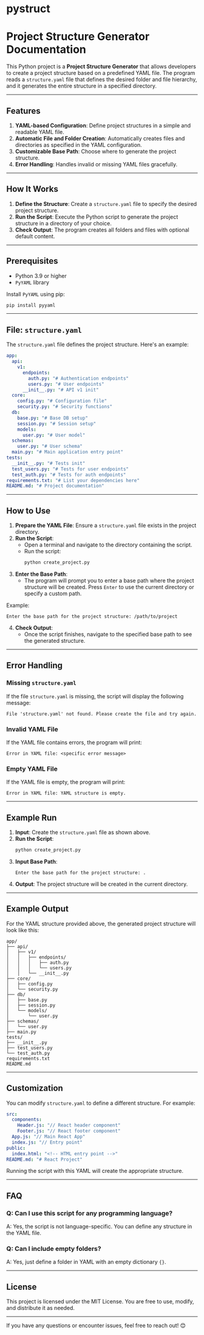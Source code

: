 # pystruct
# Project Structure Generator Documentation

This Python project is a **Project Structure Generator** that allows developers to create a project structure based on a predefined YAML file. The program reads a `structure.yaml` file that defines the desired folder and file hierarchy, and it generates the entire structure in a specified directory.

---

## Features

1. **YAML-based Configuration**: Define project structures in a simple and readable YAML file.
2. **Automatic File and Folder Creation**: Automatically creates files and directories as specified in the YAML configuration.
3. **Customizable Base Path**: Choose where to generate the project structure.
4. **Error Handling**: Handles invalid or missing YAML files gracefully.

---

## How It Works

1. **Define the Structure**: Create a `structure.yaml` file to specify the desired project structure.
2. **Run the Script**: Execute the Python script to generate the project structure in a directory of your choice.
3. **Check Output**: The program creates all folders and files with optional default content.

---

## Prerequisites

- Python 3.9 or higher
- `PyYAML` library

Install `PyYAML` using pip:

```bash
pip install pyyaml
```

---

## File: `structure.yaml`

The `structure.yaml` file defines the project structure. Here's an example:

```yaml
app:
  api:
    v1:
      endpoints:
        auth.py: "# Authentication endpoints"
        users.py: "# User endpoints"
      __init__.py: "# API v1 init"
  core:
    config.py: "# Configuration file"
    security.py: "# Security functions"
  db:
    base.py: "# Base DB setup"
    session.py: "# Session setup"
    models:
      user.py: "# User model"
  schemas:
    user.py: "# User schema"
  main.py: "# Main application entry point"
tests:
  __init__.py: "# Tests init"
  test_users.py: "# Tests for user endpoints"
  test_auth.py: "# Tests for auth endpoints"
requirements.txt: "# List your dependencies here"
README.md: "# Project documentation"
```

---

## How to Use

1. **Prepare the YAML File**: Ensure a `structure.yaml` file exists in the project directory.
2. **Run the Script**:
   - Open a terminal and navigate to the directory containing the script.
   - Run the script:
     ```bash
     python create_project.py
     ```
3. **Enter the Base Path**:
   - The program will prompt you to enter a base path where the project structure will be created. Press `Enter` to use the current directory or specify a custom path.

Example:
```plaintext
Enter the base path for the project structure: /path/to/project
```

4. **Check Output**:
   - Once the script finishes, navigate to the specified base path to see the generated structure.

---

## Error Handling

### Missing `structure.yaml`
If the file `structure.yaml` is missing, the script will display the following message:
```plaintext
File 'structure.yaml' not found. Please create the file and try again.
```

### Invalid YAML File
If the YAML file contains errors, the program will print:
```plaintext
Error in YAML file: <specific error message>
```

### Empty YAML File
If the YAML file is empty, the program will print:
```plaintext
Error in YAML file: YAML structure is empty.
```

---

## Example Run

1. **Input**: Create the `structure.yaml` file as shown above.
2. **Run the Script**:
   ```bash
   python create_project.py
   ```
3. **Input Base Path**:
   ```plaintext
   Enter the base path for the project structure: .
   ```
4. **Output**: The project structure will be created in the current directory.

---

## Example Output

For the YAML structure provided above, the generated project structure will look like this:

```plaintext
app/
├── api/
│   ├── v1/
│   │   ├── endpoints/
│   │   │   ├── auth.py
│   │   │   └── users.py
│   │   └── __init__.py
├── core/
│   ├── config.py
│   └── security.py
├── db/
│   ├── base.py
│   ├── session.py
│   └── models/
│       └── user.py
├── schemas/
│   └── user.py
├── main.py
tests/
├── __init__.py
├── test_users.py
└── test_auth.py
requirements.txt
README.md
```

---

## Customization

You can modify `structure.yaml` to define a different structure. For example:

```yaml
src:
  components:
    Header.js: "// React header component"
    Footer.js: "// React footer component"
  App.js: "// Main React App"
  index.js: "// Entry point"
public:
  index.html: "<!-- HTML entry point -->"
README.md: "# React Project"
```

Running the script with this YAML will create the appropriate structure.

---

## FAQ

### Q: Can I use this script for any programming language?
A: Yes, the script is not language-specific. You can define any structure in the YAML file.

### Q: Can I include empty folders?
A: Yes, just define a folder in YAML with an empty dictionary `{}`.

---

## License

This project is licensed under the MIT License. You are free to use, modify, and distribute it as needed.

---

If you have any questions or encounter issues, feel free to reach out! 😊
